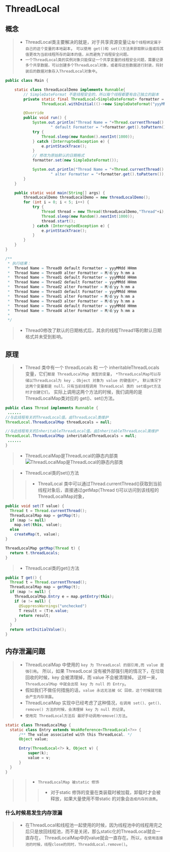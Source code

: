 # ThreadLocal 
## 概念  
>+ ThreadLocal类主要解决的就是，对于共享资源变量让`每个线程绑定属于自己的这个变量的本地副本`，
`可以使用 get()和 set()方法来获取默认值或将其值更改为当前线程所存的副本的值，从而避免了线程安全问题。`  
>+ `一个ThreadLocal类的实例对象只能保证一个共享变量的线程安全问题，需要记录多个共享数据，可以创建多个ThreadLocal对象，或者将这些数据进行封装，将封装后的数据对象存入ThreadLocal对象中`。  
```java
public class Main {

    static class threadLocalDemo implements Runnable{
        // SimpleDateFormat 不是线程安全的，所以每个线程都要有自己独立的副本
        private static final ThreadLocal<SimpleDateFormat> formatter =
                ThreadLocal.withInitial(()->new SimpleDateFormat("yyyMMdd HHmm"));

        @Override
        public void run() {
            System.out.println("Thread Name = "+Thread.currentThread().getName()+
                    " default Formatter = "+formatter.get().toPattern());
            try {
                Thread.sleep(new Random().nextInt(1000));
            } catch (InterruptedException e) {
                e.printStackTrace();
            }
            // 修改为原始默认的日期格式
            formatter.set(new SimpleDateFormat());

            System.out.println("Thread Name = "+Thread.currentThread().getName()+
                    " alter Formatter = "+formatter.get().toPattern());
        }
    }

    public static void main(String[] args) {
        threadLocalDemo threadLocalDemo = new threadLocalDemo();
        for (int i = 0; i < 5; i++) {
            try {
                Thread thread = new Thread(threadLocalDemo,"Thread"+i);
                Thread.sleep(new Random().nextInt(1000));
                thread.start();
            } catch (InterruptedException e) {
                e.printStackTrace();
            }
        }
    }
}

/**
 * 执行结果：
 *  Thread Name = Thread0 default Formatter = yyyMMdd HHmm
 *  Thread Name = Thread0 alter Formatter = M/d/yy h:mm a
 *  Thread Name = Thread1 default Formatter = yyyMMdd HHmm
 *  Thread Name = Thread2 default Formatter = yyyMMdd HHmm
 *  Thread Name = Thread2 alter Formatter = M/d/yy h:mm a
 *  Thread Name = Thread3 default Formatter = yyyMMdd HHmm
 *  Thread Name = Thread1 alter Formatter = M/d/yy h:mm a
 *  Thread Name = Thread3 alter Formatter = M/d/yy h:mm a
 *  Thread Name = Thread4 default Formatter = yyyMMdd HHmm
 *  Thread Name = Thread4 alter Formatter = M/d/yy h:mm a
 *
 */

```
>+ Thread0修改了默认的日期格式后，其余的线程Thread1等的默认日期格式并未受到影响。  
## 原理
>+ Thread 类中有一个 threadLocals 和 一个 inheritableThreadLocals 变量，它们`都是 ThreadLocalMap 类型的变量`，
`*ThreadLocalMap可以存储以ThreadLocal为 key ，Object 对象为 value 的键值对*`，
`默认情况下这两个变量都是 null，只有当前线程调用 ThreadLocal 类的 set或get方法时才创建它们`，
实际上调用这两个方法的时候，我们调用的是ThreadLocalMap类对应的 get()、set()方法。  
```java
public class Thread implements Runnable {
 ......
//与此线程有关的ThreadLocal值。由ThreadLocal类维护
ThreadLocal.ThreadLocalMap threadLocals = null;

//与此线程有关的InheritableThreadLocal值。由InheritableThreadLocal类维护
ThreadLocal.ThreadLocalMap inheritableThreadLocals = null;
 ......
}
```

>+ ThreadLocalMap是ThreadLocal的静态内部类  
> ![ThreadLocalMap是ThreadLocal的静态内部类](https://github.com/Snailclimb/JavaGuide/raw/master/docs/java/Multithread/images/ThreadLocal%E5%86%85%E9%83%A8%E7%B1%BB.png)  

>+ ThreadLocal类的set()方法  
>>+ ThrealLocal 类中可以通过Thread.currentThread()获取到当前线程对象后，直接通过getMap(Thread t)可以访问到该线程的ThreadLocalMap对象，
```java
public void set(T value) {
  Thread t = Thread.currentThread();
  ThreadLocalMap map = getMap(t);
  if (map != null)
    map.set(this, value);
  else
    createMap(t, value);
}

ThreadLocalMap getMap(Thread t) {
  return t.threadLocals;
}
```

>+ ThreadLocal类的get()方法  
```java
public T get() {
  Thread t = Thread.currentThread();
  ThreadLocalMap map = getMap(t);
  if (map != null) {  
    ThreadLocalMap.Entry e = map.getEntry(this);
    if (e != null) {
      @SuppressWarnings("unchecked")
      T result = (T)e.value;
      return result;
    }
  }
  return setInitialValue();
}
```
## 内存泄漏问题 
>+ ThreadLocalMap 中使用的 `key 为 ThreadLocal 的弱引用,而 value 是强引用`。
所以，如果 ThreadLocal 没有被外部强引用的情况下，在垃圾回收的时候，key 会被清理掉，而 value 不会被清理掉。
这样一来，`ThreadLocalMap 中就会出现 key 为 null 的 Entry`。  
>+ 假如我们不做任何措施的话，`value 永远无法被 GC 回收，这个时候就可能会产生内存泄露`。  
>+ ThreadLocalMap 实现中已经考虑了这种情况，`在调用 set()、get()、remove() 方法的时候，会清理掉 key 为 null 的记录`。  
>+ `使用完 ThreadLocal方法后 最好手动调用remove()方法`。   
```java
static class ThreadLocalMap {
  static class Entry extends WeakReference<ThreadLocal<?>> {
      /** The value associated with this ThreadLocal. */
      Object value;

      Entry(ThreadLocal<?> k, Object v) {
          super(k);
          value = v;
      }
  }
}
```
>>+ `ThreadLocalMap 被static 修饰`  
>>>+ 对于static 修饰的变量在类装载时被加载，卸载时才会被释放，如果大量使用不带static 的对象会`造成内存的浪费`。  
### 什么时候易发生内存泄漏
>+ 在ThreadLocal和线程池一起使用的时候，因为线程池中的线程用完之后只是放回线程池，而不是关闭，那么static化的ThreadLocal就会一直存在，
ThreadLocalMap中的value就会一直存在。所以，`在使用连接池的时候，线程close的同时，ThreaddLocal.remove()`。  
